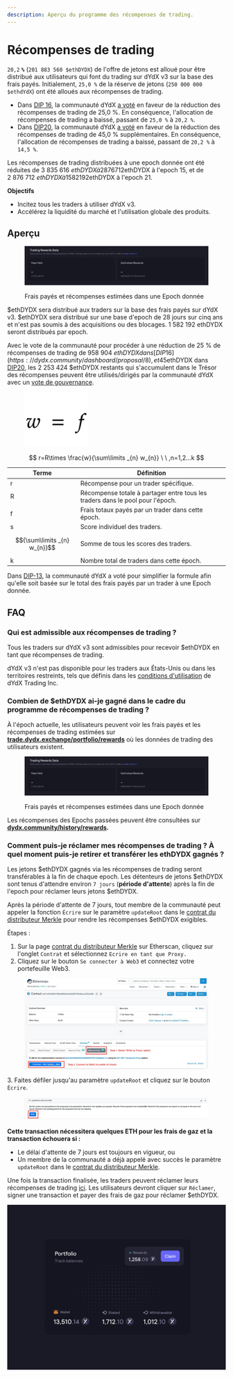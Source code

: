 ```yaml
---
description: Aperçu du programme des récompenses de trading.
---
```


# Récompenses de trading

`20,2` **`%`** (`201 883 560 $ethDYDX`) de l'offre de jetons est alloué pour être distribué aux utilisateurs qui font du trading sur dYdX v3 sur la base des frais payés. Initialement, `25,0 %` de la réserve de jetons (`250 000 000 $ethdYdX`) ont été alloués aux récompenses de trading.

* Dans [DIP 16](https://github.com/dydxfoundation/dip/blob/master/content/dips/DIP-16.md), la communauté dYdX [a voté](https://dydx.community/dashboard/proposal/8) en faveur de la réduction des récompenses de trading de 25,0 %. En conséquence, l'allocation de récompenses de trading a baissé, passant de `25,0 %` à `20,2 %`.
* Dans [DIP20](https://dydx.community/dashboard/proposal/11), la communauté dYdX [a voté](https://dydx.community/dashboard/proposal/11) en faveur de la réduction des récompenses de trading de 45,0 % supplémentaires. En conséquence, l'allocation de récompenses de trading a baissé, passant de `20,2 %` à `14,5 %`.

Les récompenses de trading distribuées à une epoch donnée ont été réduites de 3 835 616 $ethDYDX à 2 876 712 $ethDYDX à l'epoch 15, et de 2 876 712 $ethDYDX à 1 582 192 $ethDYDX à l'epoch 21.

**Objectifs**

* Incitez tous les traders à utiliser dYdX v3.
* Accélérez la liquidité du marché et l'utilisation globale des produits.

## **Aperçu**

<figure><img src="../.gitbook/assets/1-fees-paid-estimated-rewards.png" alt=""><figcaption><p>Frais payés et récompenses estimées dans une Epoch donnée</p></figcaption></figure>

$ethDYDX sera distribué aux traders sur la base des frais payés sur dYdX v3. $ethDYDX sera distribué sur une base d'epoch de 28 jours sur cinq ans et n'est pas soumis à des acquisitions ou des blocages. 1 582 192 ethDYDX seront distribués par epoch.

Avec le vote de la communauté pour procéder à une réduction de 25 % de récompenses de trading de 958 904 $ethDYDX dans [DIP16](https://dydx.community/dashboard/proposal/8), et 45 % de plus avec 1 294 520 $ethDYDX dans [DIP20](https://dydx.community/dashboard/proposal/11), les 2 253 424 $ethDYDX restants qui s'accumulent dans le Trésor des récompenses peuvent être utilisés/dirigés par la communauté dYdX avec un [vote de gouvernance](https://docs.dydx.community/dydx-governance/voting-and-governance/governance-parameters).

<figure><img src="../.gitbook/assets/1-trading-rewards-formula-new.png" alt=""><figcaption></figcaption></figure>

$$ r=R\times \frac{w}{\sum\limits _{n} w_{n}} \ \ ,n=1,2...k $$

| Terme | Définition |
| ---------------------------- | ----------------------------------------------------------------------- |
| r | Récompense pour un trader spécifique. |
| R | Récompense totale à partager entre tous les traders dans le pool pour l'époch. |
| f | Frais totaux payés par un trader dans cette époch. |
| s | Score individuel des traders. |
| $${\sum\limits _{n} w_{n}}$$ | Somme de tous les scores des traders. |
| k | Nombre total de traders dans cette époch. |

Dans [DIP-13](https://github.com/dydxfoundation/dip/blob/master/content/dips/DIP-13.md), la communauté dYdX a voté pour simplifier la formule afin qu'elle soit basée sur le total des frais payés par un trader à une Epoch donnée.

## FAQ

### Qui est admissible aux récompenses de trading ?

Tous les traders sur dYdX v3 sont admissibles pour recevoir $ethDYDX en tant que récompenses de trading.

dYdX v3 n'est pas disponible pour les traders aux États-Unis ou dans les territoires restreints, tels que définis dans les [conditions d'utilisation](https://dydx.exchange/terms) de dYdX Trading Inc.

### Combien de $ethDYDX ai-je gagné dans le cadre du programme de récompenses de trading ?

À l'époch actuelle, les utilisateurs peuvent voir les frais payés et les récompenses de trading estimées sur [**trade.dydx.exchange/portfolio/rewards**](https://trade.dydx.exchange/portfolio/rewards) où les données de trading des utilisateurs existent.

<figure><img src="../.gitbook/assets/1-fees-paid-estimated-rewards.png" alt=""><figcaption><p>Frais payés et récompenses estimées dans une Epoch donnée</p></figcaption></figure>

Les récompenses des Epochs passées peuvent être consultées sur [**dydx.community/history/rewards**](https://dydx.community/history/rewards)**.**

### Comment puis-je réclamer mes récompenses de trading ? À quel moment puis-je retirer et transférer les ethDYDX gagnés ?

Les jetons $ethDYDX gagnés via les récompenses de trading seront transférables à la fin de chaque epoch. Les détenteurs de jetons $ethDYDX sont tenus d'attendre environ `7 jours` (**période d'attente**) après la fin de l'epoch pour réclamer leurs jetons $ethDYDX.

Après la période d'attente de 7 jours, tout membre de la communauté peut appeler la fonction `Écrire` sur le paramètre `updateRoot` dans le [contrat du distributeur Merkle](https://etherscan.io/address/0x01d3348601968ab85b4bb028979006eac235a588#writeProxyContract) pour rendre les récompenses $ethDYDX exigibles.

Étapes :

1. Sur la page [contrat du distributeur Merkle](https://etherscan.io/address/0x01d3348601968ab85b4bb028979006eac235a588#writeProxyContract) sur Etherscan, cliquez sur l'onglet `Contrat` et sélectionnez `Ecrire en tant que Proxy.`
2. Cliquez sur le bouton `Se connecter à Web3` et connectez votre portefeuille Web3.

<figure><img src="../.gitbook/assets/merkle-distributor-contract.jpeg" alt=""><figcaption></figcaption></figure>

3\. Faites défiler jusqu'au paramètre `updateRoot` et cliquez sur le bouton `Écrire`.

<figure><img src="../.gitbook/assets/updateRoot-claiming.jpeg" alt=""><figcaption></figcaption></figure>

**Cette transaction nécessitera quelques ETH pour les frais de gaz et la transaction échouera si :**

* Le délai d'attente de 7 jours est toujours en vigueur, ou
* Un membre de la communauté a déjà appelé avec succès le paramètre `updateRoot` dans le [contrat du distributeur Merkle](https://etherscan.io/address/0x01d3348601968ab85b4bb028979006eac235a588#writeProxyContract).

Une fois la transaction finalisée, les traders peuvent réclamer leurs récompenses de trading [ici](https://dydx.community/dashboard). Les utilisateurs devront cliquer sur `Réclamer`, signer une transaction et payer des frais de gaz pour réclamer $ethDYDX.

![Aperçu du portefeuille des récompenses](../.gitbook/assets/1-portfolio-overview-rewards.png)
